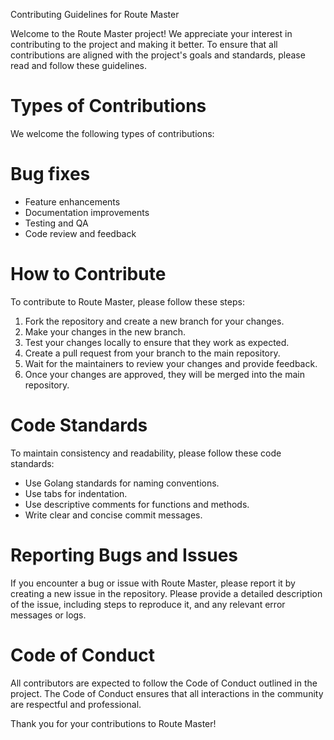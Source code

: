 Contributing Guidelines for Route Master

Welcome to the Route Master project! We appreciate your interest in contributing to the project and making it better. To ensure that all contributions are aligned with the project's goals and standards, please read and follow these guidelines.

# Types of Contributions
We welcome the following types of contributions:

# Bug fixes
+ Feature enhancements
+ Documentation improvements
+ Testing and QA
+ Code review and feedback
# How to Contribute
To contribute to Route Master, please follow these steps:

1. Fork the repository and create a new branch for your changes.
2. Make your changes in the new branch.
3. Test your changes locally to ensure that they work as expected.
4. Create a pull request from your branch to the main repository.
5. Wait for the maintainers to review your changes and provide feedback.
6. Once your changes are approved, they will be merged into the main repository.
# Code Standards
To maintain consistency and readability, please follow these code standards:

+ Use Golang standards for naming conventions.
+ Use tabs for indentation.
+ Use descriptive comments for functions and methods.
+ Write clear and concise commit messages.
# Reporting Bugs and Issues
If you encounter a bug or issue with Route Master, please report it by creating a new issue in the repository. Please provide a detailed description of the issue, including steps to reproduce it, and any relevant error messages or logs.

# Code of Conduct
All contributors are expected to follow the Code of Conduct outlined in the project. The Code of Conduct ensures that all interactions in the community are respectful and professional.

Thank you for your contributions to Route Master!
